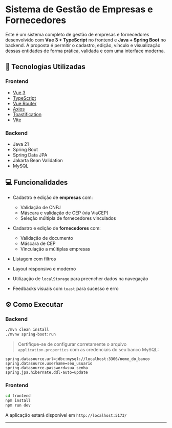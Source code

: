 # Sistema de Gestão de Empresas e Fornecedores

Este é um sistema completo de gestão de empresas e fornecedores desenvolvido com **Vue 3 + TypeScript** no frontend e **Java + Spring Boot** no backend. A proposta é permitir o cadastro, edição, vínculo e visualização dessas entidades de forma prática, validada e com uma interface moderna.

## 🚀 Tecnologias Utilizadas

### Frontend
- [Vue 3](https://vuejs.org/)
- [TypeScript](https://www.typescriptlang.org/)
- [Vue Router](https://router.vuejs.org/)
- [Axios](https://axios-http.com/)
- [Toastification](https://vue-toastification.maronato.dev/)
- [Vite](https://vitejs.dev/)

### Backend
- Java 21
- Spring Boot
- Spring Data JPA
- Jakarta Bean Validation
- MySQL

## 💻 Funcionalidades

- Cadastro e edição de **empresas** com:
  - Validação de CNPJ
  - Máscara e validação de CEP (via ViaCEP)
  - Seleção múltipla de fornecedores vinculados

- Cadastro e edição de **fornecedores** com:
  - Validação de documento
  - Máscara de CEP
  - Vinculação a múltiplas empresas

- Listagem com filtros
- Layout responsivo e moderno
- Utilização de `localStorage` para preencher dados na navegação
- Feedbacks visuais com `toast` para sucesso e erro

## ⚙️ Como Executar

### Backend
```bash
./mvn clean install
./mvnw spring-boot:run
```

> Certifique-se de configurar corretamente o arquivo `application.properties` com as credenciais do seu banco MySQL:

```properties
spring.datasource.url=jdbc:mysql://localhost:3306/nome_do_banco
spring.datasource.username=seu_usuario
spring.datasource.password=sua_senha
spring.jpa.hibernate.ddl-auto=update
```

### Frontend
```bash
cd frontend
npm install
npm run dev
```

A aplicação estará disponível em `http://localhost:5173/`

---







